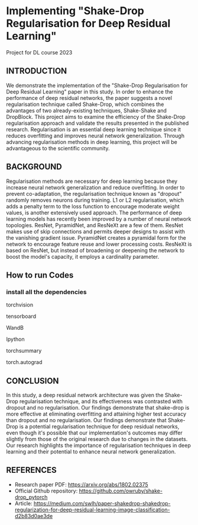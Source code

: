 # Implementing "Shake-Drop Regularisation for Deep Residual Learning"
Project for DL course 2023

## INTRODUCTION
We demonstrate the implementation of the "Shake-Drop Regularisation for Deep Residual Learning" paper in this study. In order to enhance the performance of deep residual networks, the paper suggests a novel regularisation technique called Shake-Drop, which combines the advantages of two already-existing techniques, Shake-Shake and DropBlock. This project aims to examine the efficiency of the Shake-Drop regularisation approach and validate the results presented in the published research. Regularisation is an essential deep learning technique since it reduces overfitting and improves neural network generalization. Through advancing regularisation methods in deep learning, this project will be advantageous to the scientific community.

## BACKGROUND
Regularisation methods are necessary for deep learning because they increase neural network generalization and reduce overfitting. In order to prevent co-adaptation, the regularisation technique known as "dropout" randomly removes neurons during training. L1 or L2 regularisation, which adds a penalty term to the loss function to encourage moderate weight values, is another extensively used approach. 
The performance of deep learning models has recently been improved by a number of neural network topologies. ResNet, PyramidNet, and ResNeXt are a few of them. ResNet makes use of skip connections and permits deeper designs to assist with the vanishing gradient issue. PyramidNet creates a pyramidal form for the network to encourage feature reuse and lower processing costs. ResNeXt is based on ResNet, but instead of broadening or deepening the network to boost the model's capacity, it employs a cardinality parameter.


## How to run Codes
### install all the dependencies


torchvision


tensorboard


WandB


Ipython


torchsummary


torch.autograd


## CONCLUSION
In this study, a deep residual network architecture was given the Shake-Drop regularisation technique, and its effectiveness was contrasted with dropout and no regularisation. Our findings demonstrate that shake-drop is more effective at eliminating overfitting and attaining higher test accuracy than dropout and no regularisation. Our findings demonstrate that Shake-Drop is a potential regularisation technique for deep residual networks, even though it's possible that our implementation's outcomes may differ slightly from those of the original research due to changes in the datasets. Our research highlights the importance of regularisation techniques in deep learning and their potential to enhance neural network generalization.


## REFERENCES

- Research paper PDF: https://arxiv.org/abs/1802.02375
- Official Github repository: https://github.com/owruby/shake-drop_pytorch
- Article: https://medium.com/swlh/paper-shakedrop-shakedrop-regularization-for-deep-residual-learning-image-classification-d2b83d0ae3de



